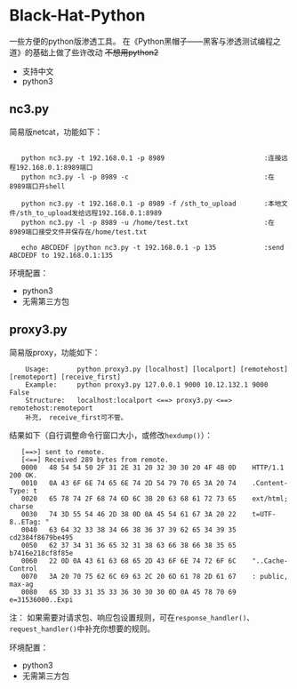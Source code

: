 # Black-Hat-Python
一些方便的python版渗透工具。 在《Python黑帽子——黑客与渗透测试编程之道》的基础上做了些许改动 ~~不想用python2~~

- 支持中文
- python3

## nc3.py

简易版netcat，功能如下：
```
   
   python nc3.py -t 192.168.0.1 -p 8989                         :连接远程192.168.0.1:8989端口
   python nc3.py -l -p 8989 -c                                  :在8989端口开shell
   
   python nc3.py -t 192.168.0.1 -p 8989 -f /sth_to_upload       :本地文件/sth_to_upload发给远程192.168.0.1:8989
   python nc3.py -l -p 8989 -u /home/test.txt                   :在8989端口接受文件并保存在/home/test.txt
   
   echo ABCDEDF |python nc3.py -t 192.168.0.1 -p 135            :send ABCDEDF to 192.168.0.1:135
```

环境配置：
   - python3
   - 无需第三方包

## proxy3.py

简易版proxy，功能如下：

```
    Usage:       python proxy3.py [localhost] [localport] [remotehost] [remoteport] [receive_first]
    Example:     python proxy3.py 127.0.0.1 9000 10.12.132.1 9000 False
    Structure:   localhost:localport <==> proxy3.py <==> remotehost:remoteport
    补充， receive_first可不管。
```

结果如下（自行调整命令行窗口大小，或修改`hexdump()`）：
```
   [==>] sent to remote.
   [<==] Received 289 bytes from remote.
   0000   48 54 54 50 2F 31 2E 31 20 32 30 30 20 4F 4B 0D    HTTP/1.1 200 OK.
   0010   0A 43 6F 6E 74 65 6E 74 2D 54 79 70 65 3A 20 74    .Content-Type: t
   0020   65 78 74 2F 68 74 6D 6C 3B 20 63 68 61 72 73 65    ext/html; charse
   0030   74 3D 55 54 46 2D 38 0D 0A 45 54 61 67 3A 20 22    t=UTF-8..ETag: "
   0040   63 64 32 33 38 34 66 38 36 37 39 62 65 34 39 35    cd2384f8679be495
   0050   62 37 34 31 36 65 32 31 38 63 66 38 66 38 35 65    b7416e218cf8f85e
   0060   22 0D 0A 43 61 63 68 65 2D 43 6F 6E 74 72 6F 6C    "..Cache-Control
   0070   3A 20 70 75 62 6C 69 63 2C 20 6D 61 78 2D 61 67    : public, max-ag
   0080   65 3D 33 31 35 33 36 30 30 30 0D 0A 45 78 70 69    e=31536000..Expi
```

注： 如果需要对请求包、响应包设置规则，可在`response_handler()`、`request_handler()`中补充你想要的规则。

环境配置：
   - python3
   - 无需第三方包
